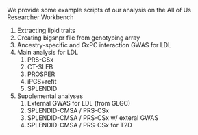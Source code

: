 We provide some example scripts of our analysis on the All of Us Researcher Workbench
1) Extracting lipid traits
2) Creating bigsnpr file from genotyping array
3) Ancestry-specific and GxPC interaction GWAS for LDL
4) Main analysis for LDL
   1) PRS-CSx
   2) CT-SLEB
   3) PROSPER
   4) iPGS+refit
   5) SPLENDID
6) Supplemental analyses 
   1) External GWAS for LDL (from GLGC)
   2) SPLENDID-CMSA / PRS-CSx
   3) SPLENDID-CMSA / PRS-CSx w/ exteral GWAS
   4) SPLENDID-CMSA / PRS-CSx for T2D
